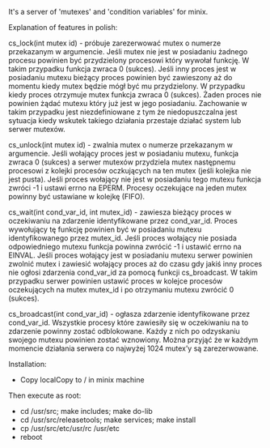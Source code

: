 It's a server of 'mutexes' and 'condition variables' for minix.

Explanation of features in polish:

cs_lock(int mutex id) - próbuje zarezerwować mutex o numerze przekazanym w argumencie. Jeśli mutex nie jest w posiadaniu żadnego procesu powinien być przydzielony procesowi który wywołał funkcję. W takim przypadku funkcja zwraca 0 (sukces). Jeśli inny proces jest w posiadaniu mutexu bieżący proces powinien być zawieszony aż do momentu kiedy mutex będzie mógł być mu przydzielony. W przypadku kiedy proces otrzymuje mutex funkcja zwraca 0 (sukces). Żaden proces nie powinien żądać mutexu który już jest w jego posiadaniu. Zachowanie w takim przypadku jest niezdefiniowane z tym że niedopuszczalna jest sytuacja kiedy wskutek takiego działania przestaje działać system lub serwer mutexów.

cs_unlock(int mutex id) - zwalnia mutex o numerze przekazanym w argumencie. Jeśli wołający proces jest w posiadaniu mutexu, funkcja zwraca 0 (sukces) a serwer mutexów przydziela mutex następnemu procesowi z kolejki procesów oczkujących na ten mutex (jeśli kolejka nie jest pusta). Jeśli proces wołający nie jest w posiadaniu tego mutexu funkcja zwróci -1 i ustawi errno na EPERM.
Procesy oczekujące na jeden mutex powinny być ustawiane w kolejkę (FIFO).


cs_wait(int cond_var_id, int mutex_id) - zawiesza bieżący proces w oczekiwaniu na zdarzenie identyfikowane przez cond_var_id. Proces wywołujący tę funkcję powinien być w posiadaniu mutexu identyfikowanego przez mutex_id. Jeśli proces wołający nie posiada odpowiedniego mutexu funkcja powinna zwrócić -1 i ustawić errno na EINVAL. Jeśli proces wołający jest w posiadaniu mutexu serwer powinien zwolnić mutex i zawiesić wołający proces aż do czasu gdy jakiś inny proces nie ogłosi zdarzenia cond_var_id za pomocą funkcji cs_broadcast. W takim przypadku serwer powinien ustawić proces w kolejce procesów oczekujących na mutex mutex_id i po otrzymaniu mutexu zwrócić 0 (sukces).

cs_broadcast(int cond_var_id) - ogłasza zdarzenie identyfikowane przez cond_var_id. Wszystkie procesy które zawiesiły się w oczekiwaniu na to zdarzenie powinny zostać odblokowane. Każdy z nich po odzyskaniu swojego mutexu powinien zostać wznowiony.
Można przyjąć że w każdym momencie działania serwera co najwyżej 1024 mutex’y są zarezerwowane.

Installation:

- Copy localCopy to / in minix machine

Then execute as root:
- cd /usr/src; make includes; make do-lib
- cd /usr/src/releasetools; make services; make install
- cp /usr/src/etc/usr/rc /usr/etc
- reboot
